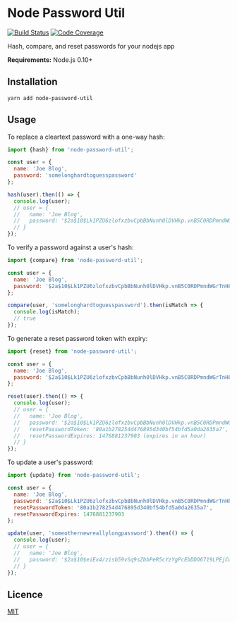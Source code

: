 # Node Password Util

[![Build Status](https://travis-ci.org/andy-shea/node-password-util.svg?branch=master)](https://travis-ci.org/andy-shea/node-password-util)
[![Code Coverage](http://codecov.io/github/andy-shea/node-password-util/coverage.svg?branch=master)](http://codecov.io/github/andy-shea/node-password-util?branch=master)

Hash, compare, and reset passwords for your nodejs app

**Requirements:** Node.js 0.10+

## Installation

```
yarn add node-password-util
```

## Usage

To replace a cleartext password with a one-way hash:
```javascript
import {hash} from 'node-password-util';

const user = {
  name: 'Joe Blog',
  password: 'somelonghardtoguesspassword'
};

hash(user).then(() => {
  console.log(user);
  // user = {
  //   name: 'Joe Blog',
  //   password: '$2a$10$Lk1PZU6zlofxzbvCpbBbNunh0lDVHkp.vnB5C0RDPmndWGrTnH8Fq'
  // }
});
```

To verify a password against a user's hash:
```javascript
import {compare} from 'node-password-util';

const user = {
  name: 'Joe Blog',
  password: '$2a$10$Lk1PZU6zlofxzbvCpbBbNunh0lDVHkp.vnB5C0RDPmndWGrTnH8Fq'
};

compare(user, 'somelonghardtoguesspassword').then(isMatch => {
  console.log(isMatch);
  // true
});
```

To generate a reset password token with expiry:
```javascript
import {reset} from 'node-password-util';

const user = {
  name: 'Joe Blog',
  password: '$2a$10$Lk1PZU6zlofxzbvCpbBbNunh0lDVHkp.vnB5C0RDPmndWGrTnH8Fq'
};

reset(user).then(() => {
  console.log(user);
  // user = {
  //   name: 'Joe Blog',
  //   password: '$2a$10$Lk1PZU6zlofxzbvCpbBbNunh0lDVHkp.vnB5C0RDPmndWGrTnH8Fq',
  //   resetPasswordToken: '80a1b278254d476895d340bf54bfd5a0da2635a7',
  //   resetPasswordExpires: 1476881237903 (expires in an hour)
  // }
});
```

To update a user's password:
```javascript
import {update} from 'node-password-util';

const user = {
  name: 'Joe Blog',
  password: '$2a$10$Lk1PZU6zlofxzbvCpbBbNunh0lDVHkp.vnB5C0RDPmndWGrTnH8Fq',
  resetPasswordToken: '80a1b278254d476895d340bf54bfd5a0da2635a7',
  resetPasswordExpires: 1476881237903
};

update(user, 'someothernewreallylongpassword').then(() => {
  console.log(user);
  // user = {
  //   name: 'Joe Blog',
  //   password: '$2a$10$eiEx4/zisb59vSq9sZbbPeR5cYzYgPcEbDDO6719LPEjCwkvN6g0C'
  // }
});
```
## Licence

[MIT](./LICENSE)
